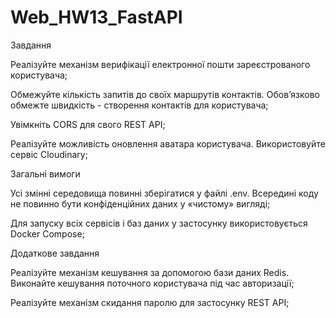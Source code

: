 # Web_HW13_FastAPI
Завдання

Реалізуйте механізм верифікації електронної пошти зареєстрованого користувача;

Обмежуйте кількість запитів до своїх маршрутів контактів. Обов’язково обмежте швидкість - створення контактів для користувача;

Увімкніть CORS для свого REST API;

Реалізуйте можливість оновлення аватара користувача. Використовуйте сервіс Cloudinary;

Загальні вимоги

Усі змінні середовища повинні зберігатися у файлі .env. Всередині коду не повинно бути конфіденційних даних у «чистому» вигляді;

Для запуску всіх сервісів і баз даних у застосунку використовується Docker Compose;

Додаткове завдання

Реалізуйте механізм кешування за допомогою бази даних Redis. Виконайте кешування поточного користувача під час авторизації;

Реалізуйте механізм скидання паролю для застосунку REST API;
